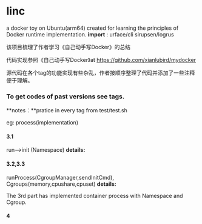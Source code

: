 # linc
a docker toy on Ubuntu(arm64) created for learning the principles of Docker runtime implementation.
**import** :  urface/cli	 sirupsen/logrus

该项目梳理了作者学习《自己动手写Docker》的总结

代码实现参照《自己动手写Docker》at https://github.com/xianlubird/mydocker

源代码在各个tag的功能实现有些杂乱，作者按顺序整理了代码并添加了一些注释便于理解。




### To get codes of past versions see tags.

**notes：**pratice in every tag from test/test.sh

eg:	process(implementation)



#### 3.1

run-->init (Namespace)
**details:**

#### 3.2,3.3  

runProcess(CgroupManager,sendInitCmd),  Cgroups(memory,cpushare,cpuset)
**details:**

The 3rd part has implemented container process with Namespace and Cgroup.

#### 4

